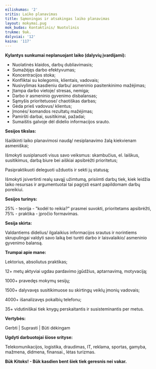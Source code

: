 ```yaml
---
eiliskumas: '2'
sritis: Laiko planavimas
title: Sąmoningas ir atsakingas laiko planavimas
layout: mokymai.pug
mok_budas: Kontaktinis/ Nuotolinis
trukme: 9ak.
dalyviai: '12'
kaina: '117'
---
```

**Kylantys sunkumai neplanuojant laiko (dalyvių įvardijami): <!--more-->**

* Nuolatinės klaidos, darbų dubliavimasis;
* Sumažėjęs darbo efektyvumas;
* Koncentracijos stoka;
* Konfliktai su kolegomis, klientais, vadovais;
* Nusivylimas kasdieniu darbu/ asmeninio pasitenkinimo mažėjimas;
* Įtampa darbo vietoje/ stresas, nemiga;
* Darbo ir asmeninio gyvenimo disbalansas;
* Sąmyšis prioritetuose/ chaotiškas darbas;
* Gėda prieš vadovus/ klientus;
* Įmonės/ komandos rezultatų mažėjimas;
* Pamiršti darbai, susitikimai, pažadai;
* Sumaištis galvoje dėl didelio informacijos srauto.

**Sesijos tikslas:**

Išaiškinti laiko planavimosi naudą/ nesiplanavimo žalą kiekvienam asmeniškai;

Išmokyti susiplanuoti visus savo veiksmus: skambučius, el. laiškus, susitikimus, darbą biure bei aiškiai apsibrėžti prioritetus;

Pasipraktikuoti deleguoti užduotis ir sekti jų statusą;

Išmokyti įsivertinti realų savąjį užimtumą, prisiimti darbų tiek, kiek leidžia laiko resursas ir argumentuotai tai pagrįsti esant papildomam darbų poreikiui.

**Sesijos turinys:**

25% - teorija - "kodėl to reikia?" prasmei suvokti, prioritetams apsibrėžti, 75% - praktika - įpročio formavimas.

**Sesija skirta:**

Valdantiems didelius/ ilgalaikius informacijos srautus ir norintiems skrupulingai valdyti savo laiką bei turėti darbo ir laisvalaikio/ asmeninio gyvenimo balansą.

**Trumpai apie mane:**

Lektorius, absoliutus praktikas;

12+ metų aktyviai ugdau pardavimo įgūdžius, aptarnavimą, motyvaciją;

1000+ pravedęs mokymų sesijų;

1500+ dalyvavęs susitikimuose su skirtingų veiklų įmonių vadovais;

4000+ išanalizavęs pokalbių telefonu;

35+ vidutiniškai tiek knygų perskaitantis ir susisteminantis per metus.

**Vertybės:**

Gerbti | Suprasti | Būti dėkingam

**Ugdyti darbuotojai šiose srityse:**

Telekomunikacijos, logistika, draudimas, IT, reklama, sportas, gamyba, mažmena, didmena, finansai., lėtas turizmas.

**Būk Kitoks! - Būk kasdien bent šiek tiek geresnis nei vakar.**
